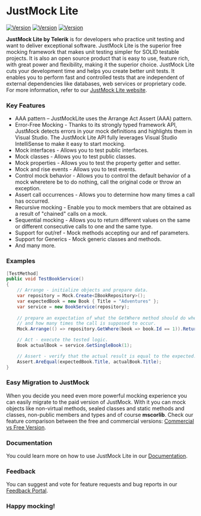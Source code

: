 JustMock Lite
===

[![Version](https://img.shields.io/badge/release-R3%202018-blue.svg)](https://www.nuget.org/packages/JustMock/)
[![Version](https://img.shields.io/badge/nuget-2018.3.912.1-blue.svg)](https://www.nuget.org/packages/JustMock/)
[![Version](https://img.shields.io/badge/license-Apache%202.0-blue.svg)](https://github.com/telerik/JustMockLite/blob/master/LICENSE/)

**JustMock Lite by Telerik** is for developers who practice unit testing and want to deliver exceptional software. JustMock Lite is the superior free mocking framework that makes unit testing simpler for SOLID testable projects. It is also an open source product that is easy to use, feature rich, with great power and flexibility, making it the superior choice. JustMock Lite cuts your development time and helps you create better unit tests. It enables you to perform fast and controlled tests that are independent of external dependencies like databases, web services or proprietary code. For more information, refer to our <a href="http://www.telerik.com/justmock/free-mocking" target="_blank">JustMock Lite website</a>.

### Key Features
- AAA pattern – JustMockLite uses the Arrange Act Assert (AAA) pattern.
- Error-Free Mocking - Thanks to its strongly typed framework API, JustMock detects errors in your mock definitions and highlights them in Visual Studio. The JustMock Lite API fully leverages Visual Studio IntelliSense to make it easy to start mocking.
- Mock interfaces - Allows you to test public interfaces.
- Mock classes - Allows you to test public classes.
- Mock properties - Allows you to test the property getter and setter.
- Mock and rise events - Allows you to test events.
- Control mock behavior - Allows you to control the default behavior of a mock wheretere be to do nothing, call the original code or throw an exception.
- Assert call occurrences - Allows you to determine how many times a call has occurred.
- Recursive mocking - Еnable you to mock members that are obtained as a result of "chained" calls on a mock.
- Sequential mocking - Аllows you to return different values on the same or different consecutive calls to one and the same type.
- Support for out/ref - Mock methods accepting our and ref parameters.
- Support for Generics - Mock generic classes and methods.
- And many more.

### Examples

```csharp
[TestMethod]
public void TestBookService()
{
    // Arrange - initialize objects and prepare data.
    var repository = Mock.Create<IBookRepository>();
    var expectedBook = new Book { Title = "Adventures" };
    var service = new BookService(repository);
    
    // prepare an expectation of what the GetWhere method should do when called with the specified parameters
    // and how many times the call is supposed to occur.
    Mock.Arrange(() => repository.GetWhere(book => book.Id == 1)).Returns(expectedBook).OccursOnce();

    // Act - execute the tested logic.
    Book actualBook = service.GetSingleBook(1);

    // Assert - verify that the actual result is equal to the expected.
    Assert.AreEqual(expectedBook.Title, actualBook.Title);
}
```

### Easy Migration to JustMock
When you decide you need even more powerful mocking experience you can easily migrate to the paid version of JustMock. With it you can mock objects like non-virtual methods, sealed classes and static methods and classes, non-public members and types and of course **mscorlib**. Check our feature comparison between the free and commercial versions: <a href="http://docs.telerik.com/devtools/justmock/licensing/commercial-vs-free-version" target="_blank">Commercial vs Free Version</a>.


### Documentation
You could learn more on how to use JustMock Lite in our <a href="http://docs.telerik.com/devtools/justmock/introduction.html" target="_blank">Documentation</a>.

### Feedback
You can suggest and vote for feature requests and bug reports in our <a href="https://feedback.telerik.com/Project/105" target="_blank">Feedback Portal</a>.


### Happy mocking!
